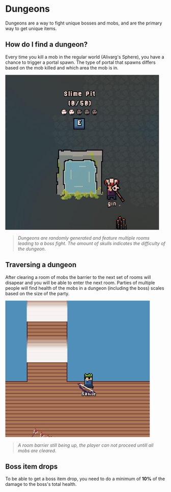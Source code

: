 # Dungeons
Dungeons are a way to fight unique bosses and mobs, and are the primary way to get unique items.

## How do I find a dungeon?
Every time you kill a mob in the regular world (Alivarg's Sphere), you have a chance to trigger a portal spawn. The type of portal that spawns differs based on the mob killed and which area the mob is in.

![Dungeon](../images/dungeon.jpg)
> *Dungeons are randomly generated and feature multiple rooms leading to a boss fight. The amount of skulls indicates the difficulty of the dungeon.*

## Traversing a dungeon
After clearing a room of mobs the barrier to the next set of rooms will disapear and you will be able to enter the next room. Parties of multiple people will find health of the mobs in a dungeon (including the boss) scales based on the size of the party.

![Dungeon Room Barrier](../images/dungeon_room_barrier.png)
> *A room barrier still being up, the player can not proceed untill all mobs are cleared.*

## Boss item drops
To be able to get a boss item drop, you need to do a minimum of **10%** of the damage to the boss's total health.